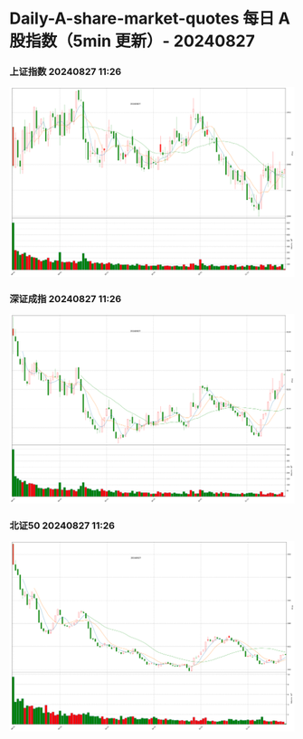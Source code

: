 
# Daily-A-share-market-quotes 每日 A 股指数（5min 更新）- 20240827

### 上证指数 20240827 11:26
![](./fig/2024/8/20240827-sh000001.png)

### 深证成指 20240827 11:26
![](./fig/2024/8/20240827-sz399001.png)

### 北证50 20240827 11:26
![](./fig/2024/8/20240827-bj899050.png)
